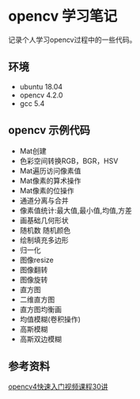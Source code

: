 # opencv 学习笔记

记录个人学习opencv过程中的一些代码。

## 环境
- ubuntu 18.04
- opencv 4.2.0
- gcc 5.4


## opencv 示例代码
- Mat创建
- 色彩空间转换RGB，BGR，HSV
- Mat遍历访问像素值
- Mat像素的算术操作
- Mat像素的位操作
- 通道分离与合并
- 像素值统计:最大值,最小值,均值,方差
- 画基础几何形状
- 随机数 随机颜色
- 绘制填充多边形
- 归一化
- 图像resize
- 图像翻转
- 图像旋转
- 直方图
- 二维直方图
- 直方图均衡画
- 均值模糊(卷积操作)
- 高斯模糊
- 高斯双边模糊

## 参考资料
[opencv4快速入门视频课程30讲](https://space.bilibili.com/365916694?from=search&seid=9471511632502927531)